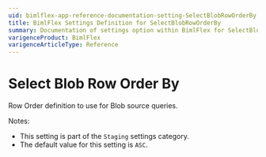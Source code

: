 ```yaml
---
uid: bimlflex-app-reference-documentation-setting-SelectBlobRowOrderBy
title: BimlFlex Settings Definition for SelectBlobRowOrderBy
summary: Documentation of settings option within BimlFlex for SelectBlobRowOrderBy
varigenceProduct: BimlFlex
varigenceArticleType: Reference
---
```


# Select Blob Row Order By

Row Order definition to use for Blob source queries.

Notes:
* This setting is part of the `Staging` settings category.
 * The default value for this setting is `ASC`.